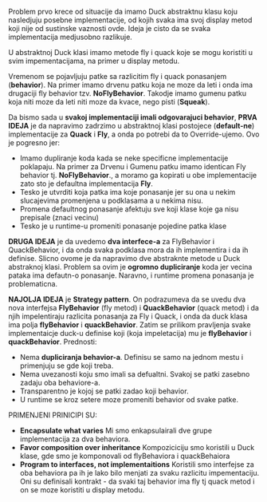 Problem prvo krece od situacije da imamo 
Duck abstraktnu klasu koju nasledjuju posebne implementacije,
od kojih svaka ima svoj display metod koji nije od sustinske
vaznosti ovde. Ideja je cisto da se svaka implementacija 
medjusobno razlikuje.

U abstraktnoj Duck klasi imamo metode fly i quack koje se 
mogu koristiti u svim impementacijama, na primer u display
metodu.

Vremenom se pojavljuju patke sa razlicitim fly i quack 
ponasanjem (**behavior**). Na primer imamo drvenu patku
koja ne moze da leti i onda ima drugaciji fly behavior tzv. 
**NoFlyBehavior**. Takodje imamo gumenu patku koja niti moze
da leti niti moze da kvace, nego pisti (**Squeak**).

Da bismo sada u **svakoj implementaciji imali odgovarajuci 
behavior**, **PRVA IDEJA** je da napravimo zadrzimo u 
abstraktnoj klasi postojece (**default-ne**) implementacije
za **Quack** i **Fly**, a onda po potrebi da to Override-ujemo.
Ovo je pogresno jer:
 - Imamo dupliranje koda kada se neke specificne implementacije poklapaju. 
 Na primer za Drvenu i Gumenu patku imamo identican Fly behavior tj. 
 **NoFlyBehavior**., a moramo ga kopirati u obe implementacije zato sto je 
 defaultna implementacija **Fly**.
  - Tesko je utvrditi koja patka ima koje ponasanje jer su ona u nekim slucajevima
  promenjena u podklasama a u nekima nisu.
  - Promena defaultnog ponasanje afektuju sve koji klase koje ga nisu prepisale 
  (znaci vecinu)
  - Tesko je u runtime-u promeniti ponasanje pojedine patka klase
  
**DRUGA IDEJA** je da uvedemo **dva interfece-a** za FlyBehavior i QuackBehavior,
i da onda svaka podklasa mora da ih implementira i da ih definise. Slicno ovome
je da napravimo dve abstraknte metode u Duck abstraknoj klasi. Problem sa ovim je
**ogromno dupliciranje** koda jer vecina pataka ima defautn-o ponasanje. Naravno, i 
runtime promena ponasanja je problematicna.

**NAJOLJA IDEJA** je **Strategy pattern**. On podrazumeva da se uvedu dva nova 
interfejsa **FlyBehavior** (fly metod) i **QuackBehavior** (quack metod) i da njih 
impelentiraju razlicita ponasanja za Fly i Quack, i onda da duck klasa ima polja 
**flyBehavior** i **quackBehavior**. Zatim se prilikom pravljenja svake implementaicje 
duck-u definise koji (koja impeletacija) mu je **flyBehavior** i **quackBehavior**. 
Prednosti:
 - Nema **dupliciranja behavior-a**. Definisu se samo na jednom mestu i primenjuju se gde koji treba.
 - Nema uvezanosti koju smo imali sa defualtni. Svakoj se patki zasebno zadaju oba
 behaviore-a.
 - Transparentno je kojoj se patki zadao koji behavior.
 - U runtime se kroz setere moze promeniti behavior od svake patke.

PRIMENJENI PRINICIPI SU:
 - **Encapsulate what varies**
   Mi smo enkapsulairali dve grupe implementacija za dva behaviora.
 - **Favor composition over inheritance**
   Kompoziciciju smo koristili u Duck klase, gde smo je komponovali od 
   flyBehaviora i quackBehaiora
 - **Program to interfaces, not implementaitions**
    Koristili smo interfejse za oba behaviora pa ih je lako bilo menjati za svaku 
    razlicitu impementaciju. Oni su definisali kontrakt - da svaki taj behavior ima
    fly tj quack metod i on se moze koristiti u display metodu.
 
